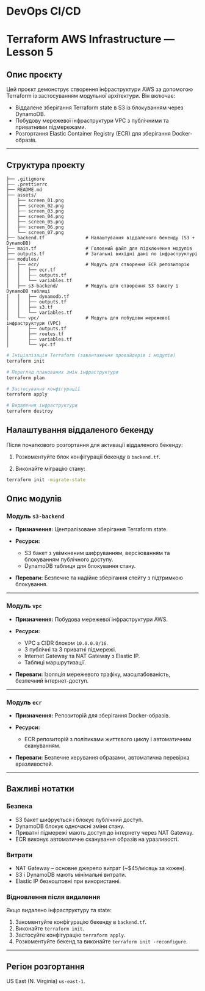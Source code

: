 # DevOps CI/CD

# Terraform AWS Infrastructure — Lesson 5

## Опис проєкту

Цей проєкт демонструє створення інфраструктури AWS за допомогою Terraform із
застосуванням модульної архітектури. Він включає:

- Віддалене зберігання Terraform state в S3 із блокуванням через DynamoDB.
- Побудову мережевої інфраструктури VPC з публічними та приватними підмережами.
- Розгортання Elastic Container Registry (ECR) для зберігання Docker-образів.

---

## Структура проєкту

```
├── .gitignore
├── .prettierrc
├── README.md
├── assets/
│   ├── screen_01.png
│   ├── screen_02.png
│   ├── screen_03.png
│   ├── screen_04.png
│   ├── screen_05.png
│   ├── screen_06.png
│   └── screen_07.png
├── backend.tf               # Налаштування віддаленого бекенду (S3 + DynamoDB)
├── main.tf                  # Головний файл для підключення модулів
├── outputs.tf               # Загальні вихідні дані по інфраструктурі
├── modules/
│   ├── ecr/                 # Модуль для створення ECR репозиторію
│   │   ├── ecr.tf
│   │   ├── outputs.tf
│   │   └── variables.tf
│   ├── s3-backend/          # Модуль для створення S3 бакету і DynamoDB таблиці
│   │   ├── dynamodb.tf
│   │   ├── outputs.tf
│   │   ├── s3.tf
│   │   └── variables.tf
│   └── vpc/                 # Модуль для побудови мережевої інфраструктури (VPC)
│       ├── outputs.tf
│       ├── routes.tf
│       ├── variables.tf
│       └── vpc.tf
```

```bash
# Ініціалізація Terraform (завантаження провайдерів і модулів)
terraform init

# Перегляд планованих змін інфраструктури
terraform plan

# Застосування конфігурації
terraform apply

# Видалення інфраструктури
terraform destroy

```

## Налаштування віддаленого бекенду

Після початкового розгортання для активації віддаленого бекенду:

1. Розкоментуйте блок конфігурації бекенду в `backend.tf`.

2. Виконайте міграцію стану:

```bash
terraform init -migrate-state
```

## Опис модулів

### Модуль `s3-backend`

- **Призначення:** Централізоване зберігання Terraform state.

- **Ресурси:**

  - S3 бакет з увімкненим шифруванням, версіюванням та блокуванням публічного
    доступу.
  - DynamoDB таблиця для блокування стану.

- **Переваги:** Безпечне та надійне зберігання стейту з підтримкою блокування.

---

### Модуль `vpc`

- **Призначення:** Побудова мережевої інфраструктури AWS.

- **Ресурси:**

  - VPC з CIDR блоком `10.0.0.0/16`.
  - 3 публічні та 3 приватні підмережі.
  - Internet Gateway та NAT Gateway з Elastic IP.
  - Таблиці маршрутизації.

- **Переваги:** Ізоляція мережевого трафіку, масштабованість, безпечний
  інтернет-доступ.

---

### Модуль `ecr`

- **Призначення:** Репозиторій для зберігання Docker-образів.

- **Ресурси:**

  - ECR репозиторій з політиками життєвого циклу і автоматичним скануванням.

- **Переваги:** Безпечне керування образами, автоматична перевірка вразливостей.

---

## Важливі нотатки

### Безпека

- S3 бакет шифрується і блокує публічний доступ.
- DynamoDB блокує одночасні зміни стану.
- Приватні підмережі мають доступ до інтернету через NAT Gateway.
- ECR виконує автоматичне сканування образів на уразливості.

### Витрати

- NAT Gateway – основне джерело витрат (~$45/місяць за кожен).
- S3 і DynamoDB мають мінімальні витрати.
- Elastic IP безкоштовні при використанні.

### Відновлення після видалення

Якщо видалено інфраструктуру та state:

1. Закоментуйте конфігурацію бекенду в `backend.tf`.
2. Виконайте `terraform init`.
3. Застосуйте конфігурацію `terraform apply`.
4. Розкоментуйте бекенд та виконайте `terraform init -reconfigure`.

---

## Регіон розгортання

US East (N. Virginia) `us-east-1`.
